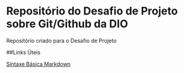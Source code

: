 # Repositório do Desafio de Projeto sobre Git/Github da DIO
Repositório criado para o Desafio de Projeto

##Links Úteis

[Síntaxe Básica Markdown](https://www.markdownguide.org/basic-syntax/)

